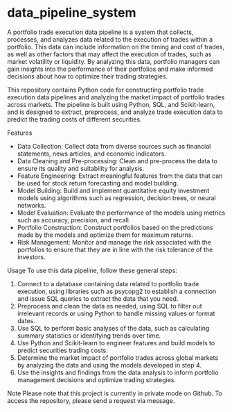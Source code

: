 # data_pipeline_system

A portfolio trade execution data pipeline is a system that collects, processes, and analyzes data related to the
execution of trades within a portfolio. This data can include information on the timing and cost of trades, as well as
other factors that may affect the execution of trades, such as market volatility or liquidity. By analyzing this data,
portfolio managers can gain insights into the performance of their portfolios and make informed decisions about how to
optimize their trading strategies.

This repository contains Python code for constructing portfolio trade execution data pipelines and analyzing the market 
impact of portfolio trades across markets. The pipeline is built using Python, SQL, and Scikit-learn, and is designed to
extract, preprocess, and analyze trade execution data to predict the trading costs of different securities.

Features
- Data Collection: Collect data from diverse sources such as financial statements, news articles, and economic indicators.
- Data Cleaning and Pre-processing: Clean and pre-process the data to ensure its quality and suitability for analysis.
- Feature Engineering: Extract meaningful features from the data that can be used for stock return forecasting and model building.
- Model Building: Build and implement quantitative equity investment models using algorithms such as regression, decision trees, or neural networks.
- Model Evaluation: Evaluate the performance of the models using metrics such as accuracy, precision, and recall.
- Portfolio Construction: Construct portfolios based on the predictions made by the models and optimize them for maximum returns.
- Risk Management: Monitor and manage the risk associated with the portfolios to ensure that they are in line with the risk tolerance of the investors.

Usage
To use this data pipeline, follow these general steps:

1. Connect to a database containing data related to portfolio trade execution, using libraries such as psycopg2 to establish a connection and issue SQL queries to extract the data that you need.
2. Preprocess and clean the data as needed, using SQL to filter out irrelevant records or using Python to handle missing values or format dates.
3. Use SQL to perform basic analyses of the data, such as calculating summary statistics or identifying trends over time.
4. Use Python and Scikit-learn to engineer features and build models to predict securities trading costs.
5. Determine the market impact of portfolio trades across global markets by analyzing the data and using the models developed in step 4.
6. Use the insights and findings from the data analysis to inform portfolio management decisions and optimize trading strategies.

Note
Please note that this project is currently in private mode on Github. To access the repository, please send a request via message.
